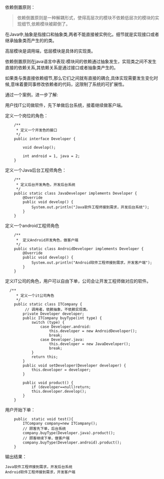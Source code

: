 依赖倒置原则：
>依赖倒置原则是一种解耦形式，使得高层次的模块不依赖低层次的模块的实现细节,依赖模块被颠倒了。

在Java中,抽象是指接口和抽象类,两者不能直接被实例化。细节就是实现接口或者继承抽象类而产生的的类。

高层模块是调用端，低层模块是具体的实现类。

依赖倒置原则在java语言中表现:模块间的依赖通过抽象发生，实现类之间不发生直接的依赖关系,其依赖关系是通过接口或者抽象类产生的。


如果类与类直接依赖细节,那么它们之间就有直接的耦合,具体实现需要发生变化时候,意味着要同事修改依赖者的代码，这限制了系统的可扩展性。

通过一个案例，进一步了解:


用户找IT公司做软件，先下单做后台系统，接着继续做客户端。

定义一个岗位的角色：
```
    /**
     * 定义一个开发色的接口
     */
    public interface Developer {

        void develop();

        int android = 1, java = 2;
    }
```
定义一个Java后台工程师角色：

```
    /**
     * 定义后台开发角色，开发后台系统
     */
    public static class JavaDeveloper implements Developer {
        @Override
        public void develop() {
            System.out.println("Java软件工程师接到需求，开发后台系统");
        }
    }
```

定义一个android工程师角色
```
    /**
     *  定义Android开发角色，做客户端
     */
    public static class AndroidDeveloper implements Developer {
        @Override
        public void develop() {
            System.out.println("Android软件工程师接到需求，开发客户端");
        }
    }
```

定义IT公司的角色，用户可以自由下单，公司会让开发工程师做对应的软件。
```
  /**
     * 定义一个it公司角色
     */
    public static class ITCompany {
         // 调用者，依赖抽象，不依赖实现类。
        private Developer developer;
        public ITCompany buyType(int type) {
            switch (type) {
                case Developer.android:
                    this.developer = new AndroidDeveloper();
                    break;
                case Developer.java:
                    this.developer = new JavaDeveloper();
                    break;
            }
            return this;
        }
        public void setDeveloper(Developer developer) {
            this.developer = developer;
        }

        public void product() {
            if (developer==null)return;
            this.developer.develop();
        }
    }
```

用户开始下单：

```
    public  static void test(){
        ITCompany company=new ITCompany();
        // 顾客先下单，后台系统
        company.buyType(Developer.java).product();
        // 顾客继续下单，做客户端
        company.buyType(Developer.android).product();
    }
```




输出结果：
```
Java软件工程师接到需求，开发后台系统
Android软件工程师接到需求，开发客户端
```